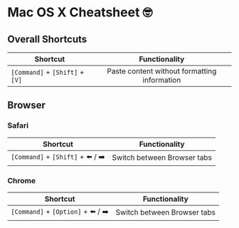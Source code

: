 # Mac OS X Cheatsheet :nerd_face:


## Overall Shortcuts

| Shortcut        | Functionality |
| ------------- |:-------------:|
|  `[Command]` + `[Shift]` + `[V]`  | Paste content without formatting information      |


## Browser 

### Safari

| Shortcut        | Functionality |
| ------------- |:-------------:|
|  `[Command]` + `[Shift]` + :arrow_left: / :arrow_right:  | Switch between Browser tabs      |

### Chrome


| Shortcut        | Functionality |
| ------------- |:-------------:|
|  `[Command]` + `[Option]` + :arrow_left: / :arrow_right:  | Switch between Browser tabs      |
